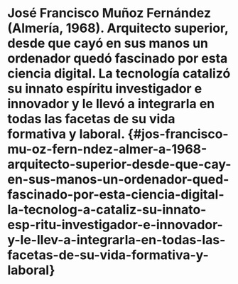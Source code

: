 # José Francisco Muñoz Fernández (Almería, 1968). Arquitecto superior, desde que cayó en sus manos un ordenador quedó fascinado por esta ciencia digital. La tecnología catalizó su innato espíritu investigador e innovador y le llevó a integrarla en todas las facetas de su vida formativa y laboral. {#jos-francisco-mu-oz-fern-ndez-almer-a-1968-arquitecto-superior-desde-que-cay-en-sus-manos-un-ordenador-qued-fascinado-por-esta-ciencia-digital-la-tecnolog-a-cataliz-su-innato-esp-ritu-investigador-e-innovador-y-le-llev-a-integrarla-en-todas-las-facetas-de-su-vida-formativa-y-laboral}